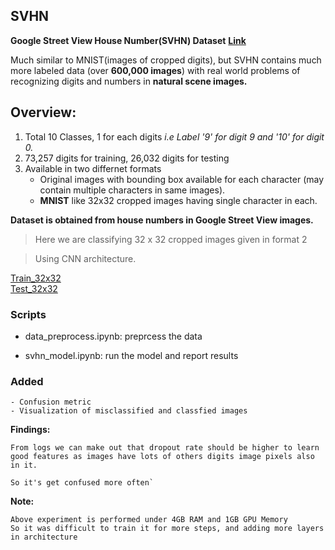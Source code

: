 ## SVHN
**Google Street View House Number(SVHN) Dataset**        **[Link](http://ufldl.stanford.edu/housenumbers/)**

Much similar to MNIST(images of cropped digits), but SVHN contains much more labeled data (over **600,000 images**) with real world problems of recognizing digits and numbers in **natural scene images.**


## Overview:

1. Total 10 Classes, 1 for each digits  *i.e Label '9' for digit 9 and '10' for digit 0.*
2. 73,257 digits for training, 26,032 digits for testing
3. Available in two differnet formats
   - Original images with bounding box available for each character (may contain multiple characters in same images).
   - **MNIST** like 32x32 cropped images having single character in each.
 

**Dataset is obtained from house numbers in Google Street View images.** 

>Here we are classifying 32 x 32 cropped images given in format 2 

>Using CNN architecture.

[Train_32x32](http://ufldl.stanford.edu/housenumbers/train_32x32.mat)                     
[Test_32x32](http://ufldl.stanford.edu/housenumbers/test_32x32.mat)


### Scripts

   - data_preprocess.ipynb: preprcess the data
   
   - svhn_model.ipynb: run the model and report results
    
### Added 
 ```
- Confusion metric 
- Visualization of misclassified and classfied images
```
    
**Findings:**
```
From logs we can make out that dropout rate should be higher to learn
good features as images have lots of others digits image pixels also in it.

So it's get confused more often`
```

**Note:** 
```
Above experiment is performed under 4GB RAM and 1GB GPU Memory
So it was difficult to train it for more steps, and adding more layers in architecture
```
